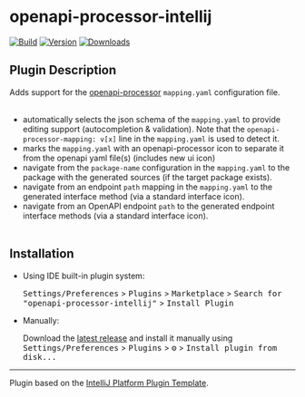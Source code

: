 # openapi-processor-intellij

[![Build](https://github.com/openapi-processor/openapi-processor-intellij/actions/workflows/build.yml/badge.svg)](https://github.com/openapi-processor/openapi-processor-intellij/actions/workflows/build.yml)
[![Version](https://img.shields.io/jetbrains/plugin/v/17008.svg)](https://plugins.jetbrains.com/plugin/17008)
[![Downloads](https://img.shields.io/jetbrains/plugin/d/17008.svg)](https://plugins.jetbrains.com/plugin/17008)

## Plugin Description
<!-- Plugin description -->
Adds support for the [openapi-processor](https://openapiprocessor.io/oap/home/home.html) `mapping.yaml` configuration file.
<br/><br/>

* automatically selects the json schema of the `mapping.yaml` to provide editing support (autocompletion & validation). Note that the `openapi-processor-mapping: v[x]` line in the `mapping.yaml` is used to detect it. 
* marks the `mapping.yaml` with an openapi-processor icon to separate it from the openapi yaml file(s) (includes new ui icon)
* navigate from the `package-name` configuration in the `mapping.yaml` to the package with the generated sources (if the target package exists).
* navigate from an endpoint `path` mapping in the `mapping.yaml` to the generated interface method (via a standard interface icon).  
* navigate from an OpenAPI endpoint `path` to the generated endpoint interface methods (via a standard interface icon).
<br/><br/>
<!-- Plugin description end -->

## Installation

- Using IDE built-in plugin system:
  
  <kbd>Settings/Preferences</kbd> > <kbd>Plugins</kbd> > <kbd>Marketplace</kbd> > <kbd>Search for "openapi-processor-intellij"</kbd> >
  <kbd>Install Plugin</kbd>
  
- Manually:

  Download the [latest release](https://github.com/openapi-processor/openapi-processor-intellij/releases/latest) and install it manually using
  <kbd>Settings/Preferences</kbd> > <kbd>Plugins</kbd> > <kbd>⚙️</kbd> > <kbd>Install plugin from disk...</kbd>


---
Plugin based on the [IntelliJ Platform Plugin Template][template].

[template]: https://github.com/JetBrains/intellij-platform-plugin-template
